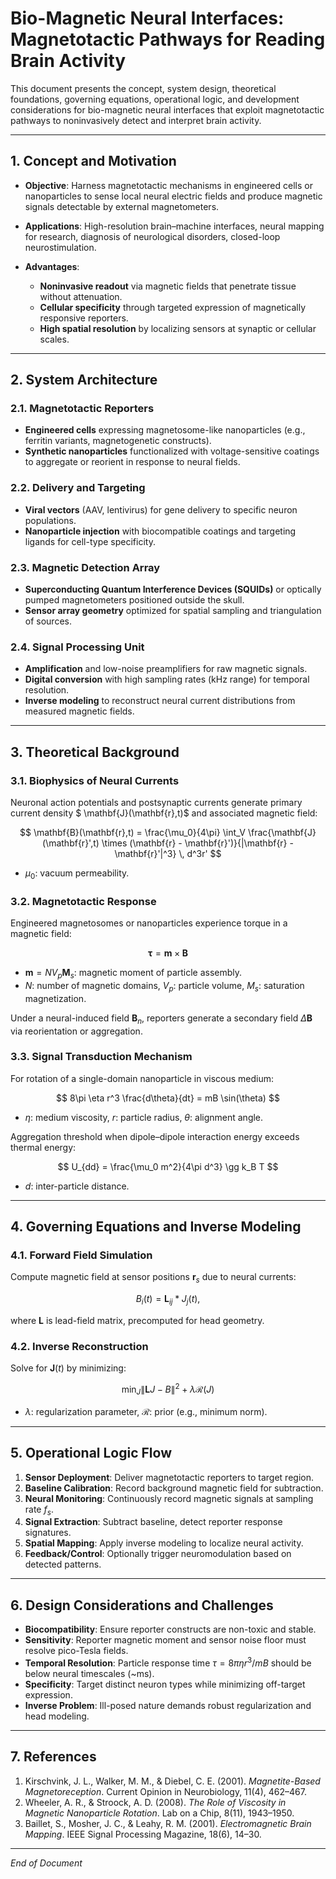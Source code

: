 # Bio-Magnetic Neural Interfaces: Magnetotactic Pathways for Reading Brain Activity

This document presents the concept, system design, theoretical foundations, governing equations, operational logic, and development considerations for bio-magnetic neural interfaces that exploit magnetotactic pathways to noninvasively detect and interpret brain activity.

---

## 1. Concept and Motivation

* **Objective**: Harness magnetotactic mechanisms in engineered cells or nanoparticles to sense local neural electric fields and produce magnetic signals detectable by external magnetometers.
* **Applications**: High-resolution brain–machine interfaces, neural mapping for research, diagnosis of neurological disorders, closed-loop neurostimulation.
* **Advantages**:

  * **Noninvasive readout** via magnetic fields that penetrate tissue without attenuation.
  * **Cellular specificity** through targeted expression of magnetically responsive reporters.
  * **High spatial resolution** by localizing sensors at synaptic or cellular scales.

---

## 2. System Architecture

### 2.1. Magnetotactic Reporters

* **Engineered cells** expressing magnetosome-like nanoparticles (e.g., ferritin variants, magnetogenetic constructs).
* **Synthetic nanoparticles** functionalized with voltage-sensitive coatings to aggregate or reorient in response to neural fields.

### 2.2. Delivery and Targeting

* **Viral vectors** (AAV, lentivirus) for gene delivery to specific neuron populations.
* **Nanoparticle injection** with biocompatible coatings and targeting ligands for cell-type specificity.

### 2.3. Magnetic Detection Array

* **Superconducting Quantum Interference Devices (SQUIDs)** or optically pumped magnetometers positioned outside the skull.
* **Sensor array geometry** optimized for spatial sampling and triangulation of sources.

### 2.4. Signal Processing Unit

* **Amplification** and low-noise preamplifiers for raw magnetic signals.
* **Digital conversion** with high sampling rates (kHz range) for temporal resolution.
* **Inverse modeling** to reconstruct neural current distributions from measured magnetic fields.

---

## 3. Theoretical Background

### 3.1. Biophysics of Neural Currents

Neuronal action potentials and postsynaptic currents generate primary current density $
\mathbf{J}(\mathbf{r},t)$ and associated magnetic field:

$$
\mathbf{B}(\mathbf{r},t) = \frac{\mu_0}{4\pi} \int_V \frac{\mathbf{J}(\mathbf{r}',t) \times (\mathbf{r} - \mathbf{r}')}{|\mathbf{r} - \mathbf{r}'|^3} \, d^3r'
$$

* $\mu_0$: vacuum permeability.

### 3.2. Magnetotactic Response

Engineered magnetosomes or nanoparticles experience torque in a magnetic field:

$$
\boldsymbol{\tau} = \mathbf{m} \times \mathbf{B}
$$

* $\mathbf{m} = N V_p \mathbf{M}_s$: magnetic moment of particle assembly.
* $N$: number of magnetic domains, $V_p$: particle volume, $M_s$: saturation magnetization.

Under a neural-induced field $\mathbf{B}_n$, reporters generate a secondary field $\Delta\mathbf{B}$ via reorientation or aggregation.

### 3.3. Signal Transduction Mechanism

For rotation of a single-domain nanoparticle in viscous medium:

$$
8\pi \eta r^3 \frac{d\theta}{dt} = mB \sin(\theta)
$$

* $\eta$: medium viscosity, $r$: particle radius, $\theta$: alignment angle.

Aggregation threshold when dipole–dipole interaction energy exceeds thermal energy:

$$
U_{dd} = \frac{\mu_0 m^2}{4\pi d^3} \gg k_B T
$$

* $d$: inter-particle distance.

---

## 4. Governing Equations and Inverse Modeling

### 4.1. Forward Field Simulation

Compute magnetic field at sensor positions $\mathbf{r}_s$ due to neural currents:

$$
B_i(t) = \mathbf{L}_{ij} * J_j(t),
$$

where $\mathbf{L}$ is lead-field matrix, precomputed for head geometry.

### 4.2. Inverse Reconstruction

Solve for $\mathbf{J}(t)$ by minimizing:

$$
\min_J \| \mathbf{L}J - B \|^2 + \lambda \mathcal{R}(J)
$$

* $\lambda$: regularization parameter, $\mathcal{R}$: prior (e.g., minimum norm).

---

## 5. Operational Logic Flow

1. **Sensor Deployment**: Deliver magnetotactic reporters to target region.
2. **Baseline Calibration**: Record background magnetic field for subtraction.
3. **Neural Monitoring**: Continuously record magnetic signals at sampling rate $f_s$.
4. **Signal Extraction**: Subtract baseline, detect reporter response signatures.
5. **Spatial Mapping**: Apply inverse modeling to localize neural activity.
6. **Feedback/Control**: Optionally trigger neuromodulation based on detected patterns.

---

## 6. Design Considerations and Challenges

* **Biocompatibility**: Ensure reporter constructs are non-toxic and stable.
* **Sensitivity**: Reporter magnetic moment and sensor noise floor must resolve pico-Tesla fields.
* **Temporal Resolution**: Particle response time $\tau = 8\pi \eta r^3 / mB$ should be below neural timescales (\~ms).
* **Specificity**: Target distinct neuron types while minimizing off-target expression.
* **Inverse Problem**: Ill-posed nature demands robust regularization and head modeling.

---

## 7. References

1. Kirschvink, J. L., Walker, M. M., & Diebel, C. E. (2001). *Magnetite-Based Magnetoreception*. Current Opinion in Neurobiology, 11(4), 462–467.
2. Wheeler, A. R., & Stroock, A. D. (2008). *The Role of Viscosity in Magnetic Nanoparticle Rotation*. Lab on a Chip, 8(11), 1943–1950.
3. Baillet, S., Mosher, J. C., & Leahy, R. M. (2001). *Electromagnetic Brain Mapping*. IEEE Signal Processing Magazine, 18(6), 14–30.

---

*End of Document*
